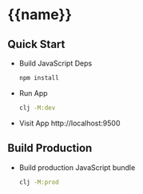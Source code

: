 # {{name}}

## Quick Start

- Build JavaScript Deps
  ```bash
  npm install
  ```
- Run App
  ```bash
  clj -M:dev
  ```
- Visit App
  http://localhost:9500


## Build Production

- Build production JavaScript bundle

  ```bash
  clj -M:prod
  ```
